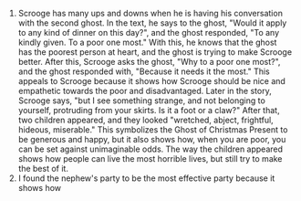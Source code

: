 1. Scrooge has many ups and downs when he is having his conversation with the second ghost. In the text, he says to the ghost, "Would it apply to any kind of dinner on this day?", and the ghost responded, "To any kindly given. To a poor one most." With this, he knows that the ghost has the poorest person at heart, and the ghost is trying to make Scrooge better. After this, Scrooge asks the ghost, "Why to a poor one most?", and the ghost responded with, "Because it needs it the most." This appeals to Scrooge because it shows how Scrooge should be nice and empathetic towards the poor and disadvantaged. Later in the story, Scrooge says, "but I see something strange, and not belonging to yourself, protruding from your skirts. Is it a foot or a claw?" After that, two children appeared, and they looked "wretched, abject, frightful, hideous, miserable." This symbolizes the Ghost of Christmas Present to be generous and happy, but it also shows how, when you are poor, you can be set against unimaginable odds. The way the children appeared shows how people can live the most horrible lives, but still try to make the best of it.
2. I found the nephew's party to be the most effective party because it shows how 